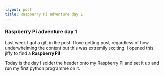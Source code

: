 ```yaml
---
layout: post
title: Raspberry Pi adventure day 1
---
```


### Raspberry Pi adventure day 1

Last week I got a gift in the post. I love getting post, regardless of how underwhelming the content but this was extremily exciting. I opened this jiffy to find a **Raspberry Pi!**

Today is the day I solder the header onto my Raspberry Pi and set it up and run my first python programme on it.